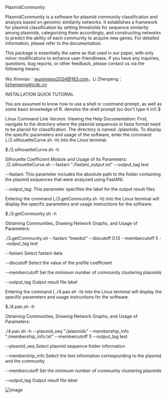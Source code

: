   PlasmidCommunity

  PlasmidCommunity is a software for plasmid community classification and analysis based on genomic similarity networks. It establishes a framework for plasmid classification by setting thresholds for sequence similarity among plasmids, categorizing them accordingly, and constructing networks to predict the ability of each community to acquire new genes. For detailed information, please refer to the documentation.
      
This package is essentially the same as that used in our paper, with only minor modifications to enhance user-friendliness. If you have any inquiries, questions, bug reports, or other feedback, please contact us via the following means:

Wu Xinmiao：wuxinmiao2024@163.com，Li Zhenpeng：lizhenpeng@icdc.cn


INSTALLATION
QUICK TUTORIAL

You are assumed to know how to use a shell or command prompt, as well as some basic knowledge of R. denotes the shell prompt (so don't type it in!).$

Linux Command Line Version:
Viewing the Help Documentation:
First, navigate to the directory where the plasmid sequences in fasta format need to be placed for classification. The directory is named ./plasmids.
To display the specific parameters and usage of the software, enter the command (./2.silhouetteCurve.sh -h) into the Linux terminal.


$./2.silhouetteCurve.sh -h

Silhouette Coefficient Module and Usage of Its Parameters:
./2.silhouetteCurve.sh --fastani "./fastani_output.txt" --output_tag test

--fastani: This parameter includes the absolute path to the folder containing the plasmid sequences that were analyzed using FastANI.

--output_tag: This parameter specifies the label for the output result files.

Entering the command (./3.getCommunity.sh -h) into the Linux terminal will display the specific parameters and usage instructions for the software.


$./3.getCommunity.sh -h

Obtaining Communities, Drawing Network Graphs, and Usage of Parameters:

./3.getCommunity.sh --fastani “treedist” --discutoff 0.13 --membercutoff  5 --output_tag test

--fastani  Select fastani data

--discutoff  Select the value of the profile coefficient

--membercutoff  Set the minimum number of community clustering plasmids

--output_tag  Output result file label


Entering the command (../4.pan.sh -h) into the Linux terminal will display the specific parameters and usage instructions for the software.

$./4.pan.sh -h

Obtaining Communities, Drawing Network Graphs, and Usage of Parameters:

./4.pan.sh -h --plasmid_seq “./plasmids” --membership_info “./membership_info.txt” --membercutoff  5 --output_tag test

--plasmid_seq  Select plasmid sequence folder information

--membership_info  Select the text information corresponding to the plasmid and the community

--membercutoff  Set the minimum number of community clustering plasmids

--output_tag  Output result file label


![image](https://github.com/user-attachments/assets/7ea6cfcf-c973-4955-bcc4-cce39f46b7a5)
